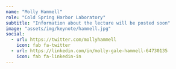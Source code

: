 ```yaml
---
name: "Molly Hammell"
role: "Cold Spring Harbor Laboratory"
subtitle: "Information about the lecture will be posted soon"
image: "assets/img/keynote/hammell.jpg"
social:
  - url: https://twitter.com/mollyhammell
    icon: fab fa-twitter
  - url: https://linkedin.com/in/molly-gale-hammell-64730135
    icon: fab fa-linkedin-in
---
```

<!--
This Space here will be used to explain what the keynote talk will be about.

{:.list-inline}
- When: Monday 00 October 2020 @11:00AM
- Where: Zoom?
-->
